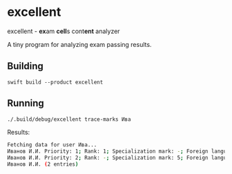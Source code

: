 # excellent

excellent - **ex**am **cell**s cont**ent** analyzer

A tiny program for analyzing exam passing results.

## Building

```
swift build --product excellent
```

## Running

```sh
./.build/debug/excellent trace-marks Ива
```

Results:

```sh
Fetching data for user Ива...
Иванов И.И. Priority: 1; Rank: 1; Specialization mark: -; Foreign language mark: 5; Individual mark: 17
Иванов И.И. Priority: 2; Rank: -; Specialization mark: 5; Foreign language mark: 5; Individual mark: 17
Иванов И.И. (2 entries)
```
